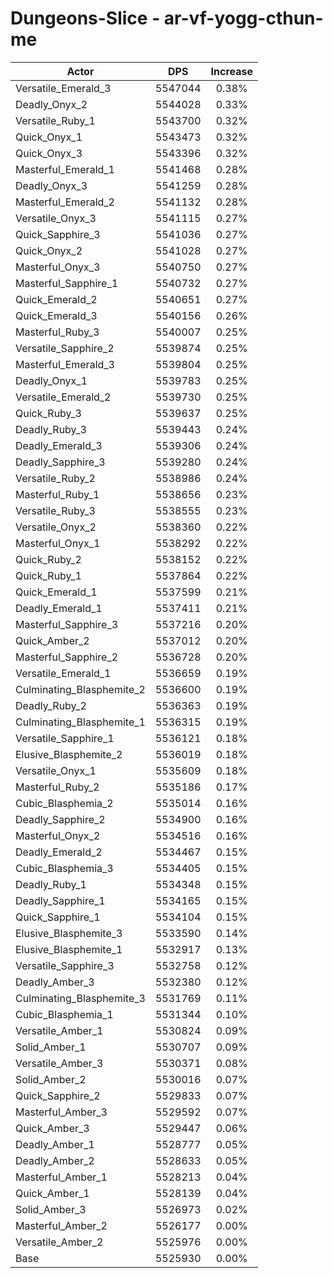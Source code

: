 # Dungeons-Slice - ar-vf-yogg-cthun-me
| Actor | DPS | Increase |
|---|:---:|:---:|
|Versatile_Emerald_3|5547044|0.38%|
|Deadly_Onyx_2|5544028|0.33%|
|Versatile_Ruby_1|5543700|0.32%|
|Quick_Onyx_1|5543473|0.32%|
|Quick_Onyx_3|5543396|0.32%|
|Masterful_Emerald_1|5541468|0.28%|
|Deadly_Onyx_3|5541259|0.28%|
|Masterful_Emerald_2|5541132|0.28%|
|Versatile_Onyx_3|5541115|0.27%|
|Quick_Sapphire_3|5541036|0.27%|
|Quick_Onyx_2|5541028|0.27%|
|Masterful_Onyx_3|5540750|0.27%|
|Masterful_Sapphire_1|5540732|0.27%|
|Quick_Emerald_2|5540651|0.27%|
|Quick_Emerald_3|5540156|0.26%|
|Masterful_Ruby_3|5540007|0.25%|
|Versatile_Sapphire_2|5539874|0.25%|
|Masterful_Emerald_3|5539804|0.25%|
|Deadly_Onyx_1|5539783|0.25%|
|Versatile_Emerald_2|5539730|0.25%|
|Quick_Ruby_3|5539637|0.25%|
|Deadly_Ruby_3|5539443|0.24%|
|Deadly_Emerald_3|5539306|0.24%|
|Deadly_Sapphire_3|5539280|0.24%|
|Versatile_Ruby_2|5538986|0.24%|
|Masterful_Ruby_1|5538656|0.23%|
|Versatile_Ruby_3|5538555|0.23%|
|Versatile_Onyx_2|5538360|0.22%|
|Masterful_Onyx_1|5538292|0.22%|
|Quick_Ruby_2|5538152|0.22%|
|Quick_Ruby_1|5537864|0.22%|
|Quick_Emerald_1|5537599|0.21%|
|Deadly_Emerald_1|5537411|0.21%|
|Masterful_Sapphire_3|5537216|0.20%|
|Quick_Amber_2|5537012|0.20%|
|Masterful_Sapphire_2|5536728|0.20%|
|Versatile_Emerald_1|5536659|0.19%|
|Culminating_Blasphemite_2|5536600|0.19%|
|Deadly_Ruby_2|5536363|0.19%|
|Culminating_Blasphemite_1|5536315|0.19%|
|Versatile_Sapphire_1|5536121|0.18%|
|Elusive_Blasphemite_2|5536019|0.18%|
|Versatile_Onyx_1|5535609|0.18%|
|Masterful_Ruby_2|5535186|0.17%|
|Cubic_Blasphemia_2|5535014|0.16%|
|Deadly_Sapphire_2|5534900|0.16%|
|Masterful_Onyx_2|5534516|0.16%|
|Deadly_Emerald_2|5534467|0.15%|
|Cubic_Blasphemia_3|5534405|0.15%|
|Deadly_Ruby_1|5534348|0.15%|
|Deadly_Sapphire_1|5534165|0.15%|
|Quick_Sapphire_1|5534104|0.15%|
|Elusive_Blasphemite_3|5533590|0.14%|
|Elusive_Blasphemite_1|5532917|0.13%|
|Versatile_Sapphire_3|5532758|0.12%|
|Deadly_Amber_3|5532380|0.12%|
|Culminating_Blasphemite_3|5531769|0.11%|
|Cubic_Blasphemia_1|5531344|0.10%|
|Versatile_Amber_1|5530824|0.09%|
|Solid_Amber_1|5530707|0.09%|
|Versatile_Amber_3|5530371|0.08%|
|Solid_Amber_2|5530016|0.07%|
|Quick_Sapphire_2|5529833|0.07%|
|Masterful_Amber_3|5529592|0.07%|
|Quick_Amber_3|5529447|0.06%|
|Deadly_Amber_1|5528777|0.05%|
|Deadly_Amber_2|5528633|0.05%|
|Masterful_Amber_1|5528213|0.04%|
|Quick_Amber_1|5528139|0.04%|
|Solid_Amber_3|5526973|0.02%|
|Masterful_Amber_2|5526177|0.00%|
|Versatile_Amber_2|5525976|0.00%|
|Base|5525930|0.00%|
